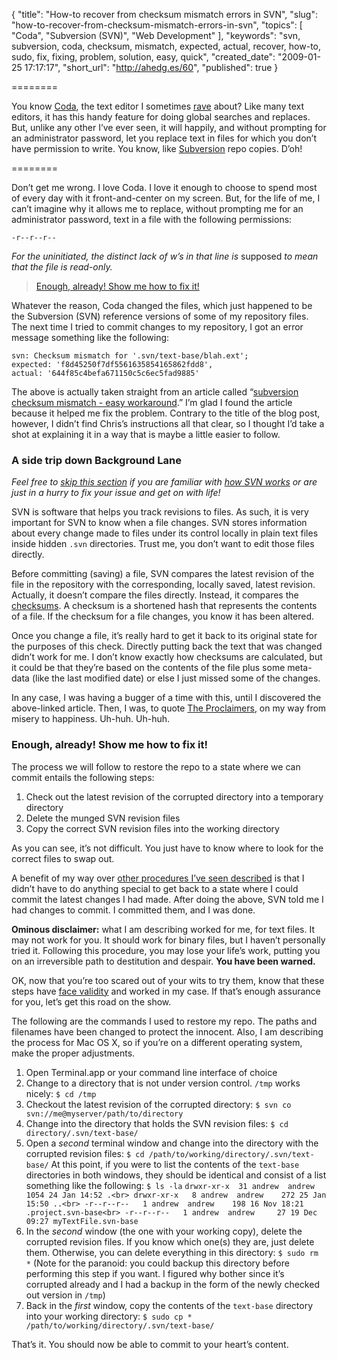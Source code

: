 {
  "title": "How-to recover from checksum mismatch errors in SVN",
  "slug": "how-to-recover-from-checksum-mismatch-errors-in-svn",
  "topics": [
    "Coda",
    "Subversion (SVN)",
    "Web Development"
  ],
  "keywords": "svn, subversion, coda, checksum, mismatch, expected, actual, recover, how-to, sudo, fix, fixing, problem, solution, easy, quick",
  "created_date": "2009-01-25 17:17:17",
  "short_url": "http://ahedg.es/60",
  "published": true
}

========

You know [Coda](http://www.panic.com/coda/), the text editor I sometimes [rave](http://andrew.hedges.name/blog/2008/08/27/coda-1-dot-5-is-the-bees-knees) about? Like many text editors, it has this handy feature for doing global searches and replaces. But, unlike any other I’ve ever seen, it will happily, and without prompting for an administrator password, let you replace text in files for which you don’t have permission to write. You know, like [Subversion](http://subversion.tigris.org/) repo copies. D’oh!

========

Don’t get me wrong. I love Coda. I love it enough to choose to spend most of every day with it front-and-center on my screen. But, for the life of me, I can’t imagine why it allows me to replace, without prompting me for an administrator password, text in a file with the following permissions:

    -r--r--r--

_For the uninitiated, the distinct lack of w’s in that line is_ supposed _to mean that the file is read-only._

> [Enough, already! Show me how to fix it!](#enough-already)

Whatever the reason, Coda changed the files, which just happened to be the Subversion (SVN) reference versions of some of my repository files. The next time I tried to commit changes to my repository, I got an error message something like the following:

    svn: Checksum mismatch for '.svn/text-base/blah.ext';
    expected: 'f8d45250f7df5561635854165862fdd8',
    actual: '644f85c4befa671150c5c6ec5fad9885'

The above is actually taken straight from an article called “[subversion checksum mismatch - easy workaround](http://glob.bushi.net.nz/glob/2007/02/14/subversion-checksum-mismatch-easy-workaround/).” I’m glad I found the article because it helped me fix the problem. Contrary to the title of the blog post, however, I didn’t find Chris’s instructions all that clear, so I thought I’d take a shot at explaining it in a way that is maybe a little easier to follow.

### A side trip down Background Lane

_Feel free to [skip this section](#enough-already) if you are familiar with [how SVN works](http://en.wikipedia.org/wiki/Subversion_%28software%29) or are just in a hurry to fix your issue and get on with life!_

SVN is software that helps you track revisions to files. As such, it is very important for SVN to know when a file changes. SVN stores information about every change made to files under its control locally in plain text files inside hidden `.svn` directories. Trust me, you don’t want to edit those files directly.

Before committing (saving) a file, SVN compares the latest revision of the file in the repository with the corresponding, locally saved, latest revision. Actually, it doesn’t compare the files directly. Instead, it compares the [checksums](http://en.wikipedia.org/wiki/Checksum). A checksum is a shortened hash that represents the contents of a file. If the checksum for a file changes, you know it has been altered.

Once you change a file, it’s really hard to get it back to its original state for the purposes of this check. Directly putting back the text that was changed didn’t work for me. I don’t know exactly how checksums are calculated, but it could be that they’re based on the contents of the file plus some meta-data (like the last modified date) or else I just missed some of the changes.

In any case, I was having a bugger of a time with this, until I discovered the above-linked article. Then, I was, to quote [The Proclaimers](http://www.youtube.com/watch?v=1Xmlb3ZRPuU), on my way from misery to happiness. Uh-huh. Uh-huh.

<a name="enough-already"></a>
### Enough, already! Show me how to fix it!

The process we will follow to restore the repo to a state where we can commit entails the following steps:

1. Check out the latest revision of the corrupted directory into a temporary directory
2. Delete the munged SVN revision files
3. Copy the correct SVN revision files into the working directory

As you can see, it’s not difficult. You just have to know where to look for the correct files to swap out.

A benefit of my way over [other procedures I’ve seen described](http://stackoverflow.com/questions/6130/repair-svn-checksum) is that I didn’t have to do anything special to get back to a state where I could commit the latest changes I had made. After doing the above, SVN told me I had changes to commit. I committed them, and I was done.

**Ominous disclaimer:** what I am describing worked for me, for text files. It may not work for you. It should work for binary files, but I haven’t personally tried it. Following this procedure, you may lose your life’s work, putting you on an irreversible path to destitution and despair. **You have been warned.**

OK, now that you’re too scared out of your wits to try them, know that these steps have [face validity](http://en.wikipedia.org/wiki/Face_validity) and worked in my case. If that’s enough assurance for you, let’s get this road on the show.

The following are the commands I used to restore my repo. The paths and filenames have been changed to protect the innocent. Also, I am describing the process for Mac OS X, so if you’re on a different operating system, make the proper adjustments.

1. Open Terminal.app or your command line interface of choice
2. Change to a directory that is not under version control. `/tmp` works nicely: `$ cd /tmp`
3. Checkout the latest revision of the corrupted directory: `$ svn co svn://me@myserver/path/to/directory`
4. Change into the directory that holds the SVN revision files: `$ cd directory/.svn/text-base/`
5. Open a _second_ terminal window and change into the directory with the corrupted revision files: `$ cd /path/to/working/directory/.svn/text-base/` At this point, if you were to list the contents of the `text-base` directories in both windows, they should be identical and consist of a list something like the following: `$ ls -la` `drwxr-xr-x  31 andrew  andrew   1054 24 Jan 14:52 .<br>
drwxr-xr-x   8 andrew  andrew    272 25 Jan 15:50 ..<br>
-r--r--r--   1 andrew  andrew    198 16 Nov 18:21 .project.svn-base<br>
-r--r--r--   1 andrew  andrew     27 19 Dec 09:27 myTextFile.svn-base`
6. In the _second_ window (the one with your working copy), delete the corrupted revision files. If you know which one(s) they are, just delete them. Otherwise, you can delete everything in this directory: `$ sudo rm *` (Note for the paranoid: you could backup this directory before performing this step if you want. I figured why bother since it’s corrupted already and I had a backup in the form of the newly checked out version in `/tmp`)
7. Back in the _first_ window, copy the contents of the `text-base` directory into your working directory: `$ sudo cp * /path/to/working/directory/.svn/text-base/`

That’s it. You should now be able to commit to your heart’s content.
